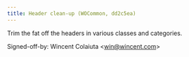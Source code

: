```yaml
---
title: Header clean-up (WOCommon, dd2c5ea)
---
```


Trim the fat off the headers in various classes and categories.

Signed-off-by: Wincent Colaiuta &lt;win@wincent.com&gt;
